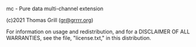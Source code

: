 mc - Pure data multi-channel extension

(c)2021 Thomas Grill (gr@grrrr.org)

For information on usage and redistribution, and for a DISCLAIMER OF ALL
WARRANTIES, see the file, "license.txt," in this distribution.  
